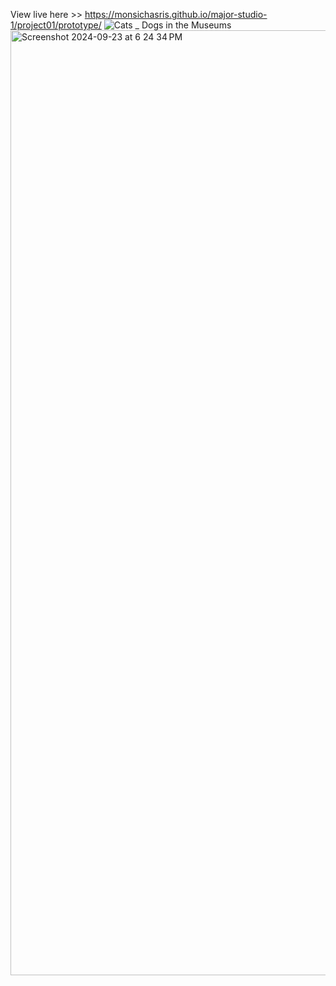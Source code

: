 View live here >> https://monsichasris.github.io/major-studio-1/project01/prototype/
![Cats _ Dogs in the Museums](https://github.com/user-attachments/assets/1d604c87-1ec2-45ca-b67e-6a5b3690010d)
<img width="1512" alt="Screenshot 2024-09-23 at 6 24 34 PM" src="https://github.com/user-attachments/assets/43f68a10-952f-4acc-913a-6c557d246290">
